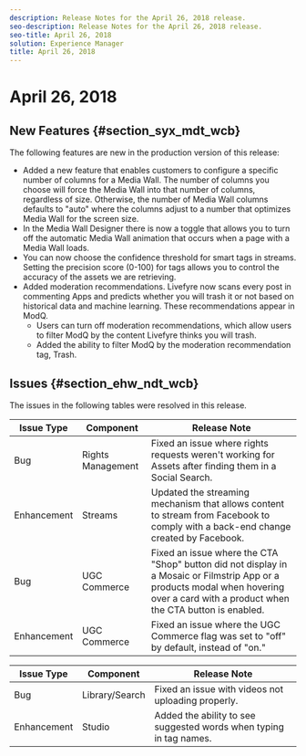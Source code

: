 ```yaml
---
description: Release Notes for the April 26, 2018 release.
seo-description: Release Notes for the April 26, 2018 release.
seo-title: April 26, 2018
solution: Experience Manager
title: April 26, 2018
---
```


# April 26, 2018

## New Features {#section_syx_mdt_wcb}

The following features are new in the production version of this release:

* Added a new feature that enables customers to configure a specific number of columns for a Media Wall. The number of columns you choose will force the Media Wall into that number of columns, regardless of size. Otherwise, the number of Media Wall columns defaults to "auto" where the columns adjust to a number that optimizes Media Wall for the screen size.
* In the Media Wall Designer there is now a toggle that allows you to turn off the automatic Media Wall animation that occurs when a page with a Media Wall loads.
* You can now choose the confidence threshold for smart tags in streams. Setting the precision score (0-100) for tags allows you to control the accuracy of the assets we are retrieving.
* Added moderation recommendations. Livefyre now scans every post in commenting Apps and predicts whether you will trash it or not based on historical data and machine learning. These recommendations appear in ModQ.
    * Users can turn off moderation recommendations, which allow users to filter ModQ by the content Livefyre thinks you will trash.
    * Added the ability to filter ModQ by the moderation recommendation tag, Trash.
  
## Issues {#section_ehw_ndt_wcb}

The issues in the following tables were resolved in this release.

<table id="table_dv2_vt3_qdb"> 
 <title>Production Release</title> 
 <tgroup cols="3"> 
  <colspec colnum="1" colname="col1" /> 
  <colspec colnum="2" colname="col2" /> 
  <colspec colnum="3" colname="col3" /> 
  <thead> 
   <tr> 
    <th class="entry"> <b>Issue Type</b> </th> 
    <th class="entry"> <b>Component</b> </th> 
    <th class="entry"> <b>Release Note</b> </th> 
   </tr> 
  </thead> 
  <tbody> 
   <tr> 
    <td>Bug</td> 
    <td>Rights Management</td> 
    <td>Fixed an issue where rights requests weren't working for Assets after finding them in a Social Search.</td> 
   </tr> 
   <tr> 
    <td>Enhancement</td> 
    <td>Streams</td> 
    <td>Updated the streaming mechanism that allows content to stream from Facebook to comply with a back-end change created by Facebook.</td> 
   </tr> 
   <tr> 
    <td>Bug</td> 
    <td>UGC Commerce</td> 
    <td>Fixed an issue where the CTA "Shop" button did not display in a Mosaic or Filmstrip App or a products modal when hovering over a card with a product when the CTA button is enabled.</td> 
   </tr> 
   <tr> 
    <td>Enhancement</td> 
    <td>UGC Commerce</td> 
    <td>Fixed an issue where the UGC Commerce flag was set to "off" by default, instead of "on."</td> 
   </tr> 
  </tbody> 
 </tgroup> 
</table>

<a id="section_e4q_bkl_tdb"></a>

<table id="table_jdc_f53_qdb"> 
 <title>UAT Release</title> 
 <tgroup cols="3"> 
  <colspec colnum="1" colname="col1" /> 
  <colspec colnum="2" colname="col2" /> 
  <colspec colnum="3" colname="col3" /> 
  <thead> 
   <tr> 
    <th class="entry"> <b>Issue Type</b> </th> 
    <th class="entry"> <b>Component</b> </th> 
    <th class="entry"> <b>Release Note</b> </th> 
   </tr> 
  </thead> 
  <tbody> 
   <tr> 
    <td>Bug</td> 
    <td>Library/Search</td> 
    <td>Fixed an issue with videos not uploading properly.</td> 
   </tr> 
   <tr> 
    <td>Enhancement</td> 
    <td>Studio</td> 
    <td>Added the ability to see suggested words when typing in tag names.</td> 
   </tr> 
  </tbody> 
 </tgroup> 
</table>

